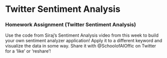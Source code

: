 # Twitter Sentiment Analysis
### Homework Assignment (Twitter Sentiment Analysis)

Use the code from Siraj’s Sentiment Analysis video from this week to build your own sentiment analyzer application! Apply it to a different keyword and visualize the data in some way.  Share it with @SchoolofAIOffic on Twitter for a ‘like’ or ‘reshare’!
